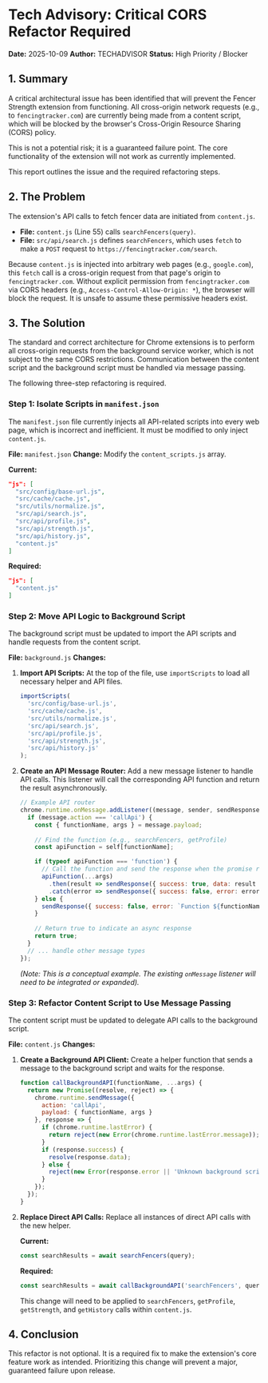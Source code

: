 # Tech Advisory: Critical CORS Refactor Required

**Date:** 2025-10-09
**Author:** TECHADVISOR
**Status:** High Priority / Blocker

## 1. Summary

A critical architectural issue has been identified that will prevent the Fencer Strength extension from functioning. All cross-origin network requests (e.g., to `fencingtracker.com`) are currently being made from a content script, which will be blocked by the browser's Cross-Origin Resource Sharing (CORS) policy.

This is not a potential risk; it is a guaranteed failure point. The core functionality of the extension will not work as currently implemented.

This report outlines the issue and the required refactoring steps.

## 2. The Problem

The extension's API calls to fetch fencer data are initiated from `content.js`.

- **File:** `content.js` (Line 55) calls `searchFencers(query)`.
- **File:** `src/api/search.js` defines `searchFencers`, which uses `fetch` to make a `POST` request to `https://fencingtracker.com/search`.

Because `content.js` is injected into arbitrary web pages (e.g., `google.com`), this `fetch` call is a cross-origin request from that page's origin to `fencingtracker.com`. Without explicit permission from `fencingtracker.com` via CORS headers (e.g., `Access-Control-Allow-Origin: *`), the browser will block the request. It is unsafe to assume these permissive headers exist.

## 3. The Solution

The standard and correct architecture for Chrome extensions is to perform all cross-origin requests from the background service worker, which is not subject to the same CORS restrictions. Communication between the content script and the background script must be handled via message passing.

The following three-step refactoring is required.

### Step 1: Isolate Scripts in `manifest.json`

The `manifest.json` file currently injects all API-related scripts into every web page, which is incorrect and inefficient. It must be modified to only inject `content.js`.

**File:** `manifest.json`
**Change:** Modify the `content_scripts.js` array.

**Current:**
```json
"js": [
  "src/config/base-url.js",
  "src/cache/cache.js",
  "src/utils/normalize.js",
  "src/api/search.js",
  "src/api/profile.js",
  "src/api/strength.js",
  "src/api/history.js",
  "content.js"
]
```

**Required:**
```json
"js": [
  "content.js"
]
```

### Step 2: Move API Logic to Background Script

The background script must be updated to import the API scripts and handle requests from the content script.

**File:** `background.js`
**Changes:**

1.  **Import API Scripts:** At the top of the file, use `importScripts` to load all necessary helper and API files.
    ```javascript
    importScripts(
      'src/config/base-url.js',
      'src/cache/cache.js',
      'src/utils/normalize.js',
      'src/api/search.js',
      'src/api/profile.js',
      'src/api/strength.js',
      'src/api/history.js'
    );
    ```

2.  **Create an API Message Router:** Add a new message listener to handle API calls. This listener will call the corresponding API function and return the result asynchronously.

    ```javascript
    // Example API router
    chrome.runtime.onMessage.addListener((message, sender, sendResponse) => {
      if (message.action === 'callApi') {
        const { functionName, args } = message.payload;
        
        // Find the function (e.g., searchFencers, getProfile)
        const apiFunction = self[functionName]; 

        if (typeof apiFunction === 'function') {
          // Call the function and send the response when the promise resolves
          apiFunction(...args)
            .then(result => sendResponse({ success: true, data: result }))
            .catch(error => sendResponse({ success: false, error: error.message }));
        } else {
          sendResponse({ success: false, error: `Function ${functionName} not found.` });
        }
        
        // Return true to indicate an async response
        return true; 
      }
      // ... handle other message types
    });
    ```
    *(Note: This is a conceptual example. The existing `onMessage` listener will need to be integrated or expanded).*

### Step 3: Refactor Content Script to Use Message Passing

The content script must be updated to delegate API calls to the background script.

**File:** `content.js`
**Changes:**

1.  **Create a Background API Client:** Create a helper function that sends a message to the background script and waits for the response.

    ```javascript
    function callBackgroundAPI(functionName, ...args) {
      return new Promise((resolve, reject) => {
        chrome.runtime.sendMessage({
          action: 'callApi',
          payload: { functionName, args }
        }, response => {
          if (chrome.runtime.lastError) {
            return reject(new Error(chrome.runtime.lastError.message));
          }
          if (response.success) {
            resolve(response.data);
          } else {
            reject(new Error(response.error || 'Unknown background script error.'));
          }
        });
      });
    }
    ```

2.  **Replace Direct API Calls:** Replace all instances of direct API calls with the new helper.

    **Current:**
    ```javascript
    const searchResults = await searchFencers(query);
    ```
    **Required:**
    ```javascript
    const searchResults = await callBackgroundAPI('searchFencers', query);
    ```
    This change will need to be applied to `searchFencers`, `getProfile`, `getStrength`, and `getHistory` calls within `content.js`.

## 4. Conclusion

This refactor is not optional. It is a required fix to make the extension's core feature work as intended. Prioritizing this change will prevent a major, guaranteed failure upon release.

